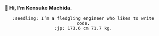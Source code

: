 ### 👋 Hi, I’m Kensuke Machida.

<p align="center">
  <samp>
    :seedling: I’m a fledgling engineer who likes to write code.<br/>:jp:
    173.6 cm 71.7 kg.
  </samp>
</p>
